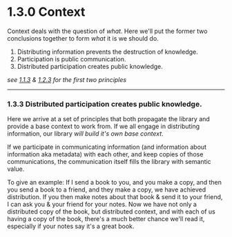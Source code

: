 # 1.3.0 Context

Context deals with the question of _what_. Here we'll put the former two conclusions together to form _what_ it is we should do.

1. Distributing information prevents the destruction of knowledge.
2. Participation is public communication.
3. Distributed participation creates public knowledge.

_see [1.1.3](theory/distribution.md) & [1.2.3](theory/participation.md) for the first two principles_

** **
### 1.3.3 Distributed participation creates public knowledge.

Here we arrive at a set of principles that both propagate the library and provide a base context to work from. If we all engage in distributing information, our library _will build it's own base context_.

If we participate in communicating information (and information about information aka metadata) with each other, and keep copies of those communications, the communication itself fills the library with semantic value.

To give an example: If I send a book to you, and you make a copy, and then you send a book to a friend, and they make a copy, we have achieved distribution. If you then make notes about that book & send it to your friend, I can ask you & your friend for your notes. Now we have not only a distributed copy of the book, but distributed context, and with each of us having a copy of the book, there's a much better chance we'll read it, especially if your notes say it's a great book.